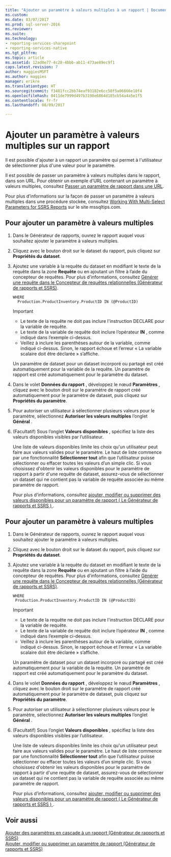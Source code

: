 ```yaml
---
title: "Ajouter un paramètre à valeurs multiples à un rapport | Documents Microsoft"
ms.custom: 
ms.date: 03/07/2017
ms.prod: sql-server-2016
ms.reviewer: 
ms.suite: 
ms.technology:
- reporting-services-sharepoint
- reporting-services-native
ms.tgt_pltfrm: 
ms.topic: article
ms.assetid: 12ad0e77-4c28-4bbb-ab11-473ae89ec9f1
caps.latest.revision: 7
author: maggiesMSFT
ms.author: maggies
manager: erikre
ms.translationtype: HT
ms.sourcegitcommit: f3481fcc2bb74eaf93182e6cc58f5a06666e10f4
ms.openlocfilehash: 0411de7999d497b3198e6864d185cb54a4a5e1f5
ms.contentlocale: fr-fr
ms.lasthandoff: 08/09/2017

---
```

# <a name="add-a-multi-value-parameter-to-a-report"></a>Ajouter un paramètre à valeurs multiples sur un rapport
  Il est possible d'ajouter à un rapport un paramètre qui permet à l'utilisateur de sélectionner plus d'une valeur pour le paramètre.  
  
 Il est possible de passer un paramètre à valeurs multiples dans le rapport, dans son URL. Pour obtenir un exemple d’URL contenant un paramètre à valeurs multiples, consultez [Passer un paramètre de rapport dans une URL](../../reporting-services/pass-a-report-parameter-within-a-url.md).  
  
 Pour plus d’informations sur la façon de passer un paramètre à valeurs multiples dans une procédure stockée, consultez [Working With Multi-Select Parameters for SSRS Reports](http://go.microsoft.com/fwlink/?LinkId=321529) sur le site mssqltips.com.  
  
## <a name="to-add-a-multi-value-parameter"></a>Pour ajouter un paramètre à valeurs multiples  
  
1.  Dans le Générateur de rapports, ouvrez le rapport auquel vous souhaitez ajouter le paramètre à valeurs multiples.  
  
2.  Cliquez avec le bouton droit sur le dataset du rapport, puis cliquez sur **Propriétés du dataset**.  
  
3.  Ajoutez une variable à la requête du dataset en modifiant le texte de la requête dans la zone **Requête** ou en ajoutant un filtre à l’aide du concepteur de requêtes. Pour plus d’informations, consultez [Générer une requête dans le Concepteur de requêtes relationnelles &#40;Générateur de rapports et SSRS&#41;](../../reporting-services/report-data/build-a-query-in-the-relational-query-designer-report-builder-and-ssrs.md).  
  
    ```  
    WHERE  
      Production.ProductInventory.ProductID IN (@ProductID)  
    ```  
  
    > [!IMPORTANT]  
    > *  Le texte de la requête ne doit pas inclure l'instruction DECLARE pour la variable de requête.  
    > *  Le texte de la variable de requête doit inclure l’opérateur **IN** , comme indiqué dans l’exemple ci-dessus.  
    > *  Veillez à inclure les parenthèses autour de la variable, comme indiqué ci-dessus. Sinon, le rapport échoue et l’erreur « La variable scalaire doit être déclarée » s’affiche.  
  
    Un paramètre de dataset pour un dataset incorporé ou partagé est créé automatiquement pour la variable de la requête. Un paramètre de rapport est créé automatiquement pour le paramètre du dataset.  
  
4.  Dans le volet **Données du rapport** , développez le nœud **Paramètres** , cliquez avec le bouton droit sur le paramètre de rapport créé automatiquement pour le paramètre de dataset, puis cliquez sur **Propriétés du paramètre**.  
  
5.  Pour autoriser un utilisateur à sélectionner plusieurs valeurs pour le paramètre, sélectionnez **Autoriser les valeurs multiples** l’onglet **Général** .  
  
6.  (Facultatif) Sous l’onglet **Valeurs disponibles** , spécifiez la liste des valeurs disponibles visibles par l’utilisateur.  
  
     Une liste de valeurs disponibles limite les choix qu'un utilisateur peut faire aux valeurs valides pour le paramètre. Le haut de liste commence par une fonctionnalité **Sélectionner tout** afin que l’utilisateur puisse sélectionner ou effacer toutes les valeurs d’un simple clic. Si vous choisissez d'obtenir les valeurs disponibles pour le paramètre de rapport à partir d'une requête de dataset, assurez-vous de sélectionner un dataset qui ne contient pas la variable de requête associée au même paramètre de rapport.  
  
     Pour plus d’informations, consultez [ajouter, modifier ou supprimer des valeurs disponibles pour un paramètre de rapport &#40; Le Générateur de rapports et SSRS &#41; ](../../reporting-services/report-design/add-change-or-delete-available-values-for-a-report-parameter.md).  
  
## <a name="to-add-a-multi-value-parameter"></a>Pour ajouter un paramètre à valeurs multiples  
  
1.  Dans le Générateur de rapports, ouvrez le rapport auquel vous souhaitez ajouter le paramètre à valeurs multiples.  
  
2.  Cliquez avec le bouton droit sur le dataset du rapport, puis cliquez sur **Propriétés du dataset**.  
  
3.  Ajoutez une variable à la requête du dataset en modifiant le texte de la requête dans la zone **Requête** ou en ajoutant un filtre à l’aide du concepteur de requêtes. Pour plus d’informations, consultez [Générer une requête dans le Concepteur de requêtes relationnelles &#40;Générateur de rapports et SSRS&#41;](../../reporting-services/report-data/build-a-query-in-the-relational-query-designer-report-builder-and-ssrs.md).  
  
     ```  
    WHERE  
      Production.ProductInventory.ProductID IN (@ProductID)  
    ```  
  
    > [!IMPORTANT]  
    > *  Le texte de la requête ne doit pas inclure l'instruction DECLARE pour la variable de requête.  
    > *  Le texte de la variable de requête doit inclure l’opérateur **IN** , comme indiqué dans l’exemple ci-dessus.  
    > *  Veillez à inclure les parenthèses autour de la variable, comme indiqué ci-dessus. Sinon, le rapport échoue et l’erreur « La variable scalaire doit être déclarée » s’affiche.  
      
    Un paramètre de dataset pour un dataset incorporé ou partagé est créé automatiquement pour la variable de la requête. Un paramètre de rapport est créé automatiquement pour le paramètre du dataset.  
  
4.  Dans le volet **Données du rapport** , développez le nœud **Paramètres** , cliquez avec le bouton droit sur le paramètre de rapport créé automatiquement pour le paramètre de dataset, puis cliquez sur **Propriétés du paramètre**.  
  
5.  Pour autoriser un utilisateur à sélectionner plusieurs valeurs pour le paramètre, sélectionnez **Autoriser les valeurs multiples** l’onglet **Général** .  
  
6.  (Facultatif) Sous l’onglet **Valeurs disponibles** , spécifiez la liste des valeurs disponibles visibles par l’utilisateur.  
  
     Une liste de valeurs disponibles limite les choix qu'un utilisateur peut faire aux valeurs valides pour le paramètre. Le haut de liste commence par une fonctionnalité **Sélectionner tout** afin que l’utilisateur puisse sélectionner ou effacer toutes les valeurs d’un simple clic. Si vous choisissez d'obtenir les valeurs disponibles pour le paramètre de rapport à partir d'une requête de dataset, assurez-vous de sélectionner un dataset qui ne contient pas la variable de requête associée au même paramètre de rapport.  
  
     Pour plus d’informations, consultez [ajouter, modifier ou supprimer des valeurs disponibles pour un paramètre de rapport &#40; Le Générateur de rapports et SSRS &#41; ](../../reporting-services/report-design/add-change-or-delete-available-values-for-a-report-parameter.md).  
  
## <a name="see-also"></a>Voir aussi  
 [Ajouter des paramètres en cascade à un rapport &#40;Générateur de rapports et SSRS&#41;](../../reporting-services/report-design/add-cascading-parameters-to-a-report-report-builder-and-ssrs.md)   
 [Ajouter, modifier ou supprimer un paramètre de rapport &#40;Générateur de rapports et SSRS&#41;](../../reporting-services/report-design/add-change-or-delete-a-report-parameter-report-builder-and-ssrs.md)  
  
  
